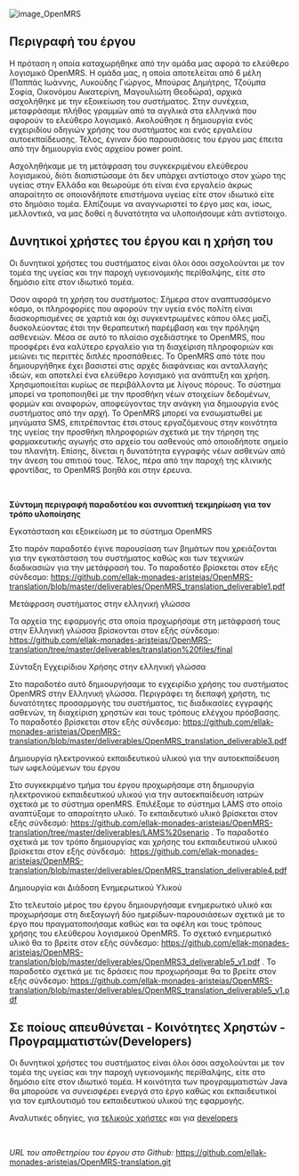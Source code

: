 ![image\_OpenMRS](<http://i.imgur.com/O3EHRyg.png>)

**Περιγραφή του έργου**
-----------------------

Η πρόταση η οποία καταχωρήθηκε από την ομάδα μας αφορά το ελεύθερο λογισμικό
OpenMRS. Η ομάδα μας, η οποία αποτελείται από 6 μέλη (Παππάς Ιωάννης, Λυκούδης
Γιώργος, Μπούρας Δημήτρης, Τζούμπα Σοφία, Οικονόμου Αικατερίνη, Μαγουλιώτη
Θεοδώρα), αρχικά ασχολήθηκε με την εξοικείωση του συστήματος. Στην συνέχεια,
μεταφράσαμε πλήθος γραμμών από τα αγγλικά στα ελληνικά που αφορούν το ελεύθερο
λογισμικό. Ακολούθησε η δημιουργία ενός εγχειριδίου οδηγιών χρήσης του
συστήματος και ενός εργαλείου αυτοεκπαίδευσης. Τέλος, έγιναν δύο παρουσιάσεις
του έργου μας έπειτα από την δημιουργία ενός αρχείου power point.

Ασχοληθήκαμε με τη μετάφραση του συγκεκριμένου ελεύθερου λογισμικού, διότι
διαπιστώσαμε ότι δεν υπάρχει αντίστοιχο στον χώρο της υγείας στην Ελλάδα και
θεωρούμε ότι είναι ένα εργαλείο άκρως απαραίτητο σε οποιονδήποτε επιστήμονα
υγείας είτε στον ιδιωτικό είτε στο δημόσιο τομέα. Ελπίζουμε να αναγνωριστεί το
έργο μας και, ίσως, μελλοντικά, να μας δοθεί η δυνατότητα να υλοποιήσουμε κάτι
αντίστοιχο.

**Δυνητικοί χρήστες του έργου και η χρήση του**
-----------------------------------------------

Οι δυνητικοί χρήστες του συστήματος είναι όλοι όσοι ασχολούνται με τον τομέα της
υγείας και την παροχή υγειονομικής περίθαλψης, είτε στο δημόσιο είτε στον
ιδιωτικό τομέα.

Όσον αφορά τη χρήση του συστήματος: Σήμερα στον αναπτυσσόμενο κόσμο, οι
πληροφορίες που αφορούν την υγεία ενός πολίτη είναι διασκορπισμένες σε χαρτιά
και όχι συγκεντρωμένες κάπου όλες μαζί, δυσκολεύοντας έτσι την θεραπευτική
παρέμβαση και την πρόληψη ασθενειών. Μέσα σε αυτό το πλαίσιο σχεδιάστηκε το
OpenMRS, που προσφέρει ένα καλύτερο εργαλείο για τη διαχείριση πληροφοριών και
μειώνει τις περιττές διπλές προσπάθειες. Το OpenMRS από τότε που δημιουργήθηκε
έχει βασιστεί στις αρχές διαφάνειας και ανταλλαγής ιδεών, και αποτελεί ένα
ελεύθερο λογισμικό για ανάπτυξη και χρήση. Χρησιμοποιείται κυρίως σε
περιβάλλοντα με λίγους πόρους. Το σύστημα μπορεί να τροποποιηθεί με την προσθήκη
νέων στοιχείων δεδομένων, φορμών και αναφορών, αποφεύγοντας την ανάγκη για
δημιουργία ενός συστήματος από την αρχή. Το OpenMRS μπορεί να ενσωματωθεί με
μηνύματα SMS, επιτρέποντας έτσι στους εργαζόμενους στην κοινότητα της υγείας την
προσθήκη πληροφοριών σχετικά με την τήρηση της φαρμακευτικής αγωγής στο αρχείο
του ασθενούς από οποιοδήποτε σημείο του πλανήτη. Επίσης, δίνεται η δυνατότητα
εγγραφής νέων ασθενών από την άνεση του σπιτιού τους. Τέλος, πέρα από την παροχή
της κλινικής φροντίδας, το OpenMRS βοηθά και στην έρευνα.

 

**Σύντομη περιγραφή παραδοτέου και συνοπτική τεκμηρίωση για τον τρόπο
υλοποίησης**

Εγκατάσταση και εξοικείωση με το σύστημα OpenMRS

Στο παρόν παραδοτέο έγινε παρουσίαση των βημάτων που χρειάζονται για την
εγκατάσταση του συστήματος καθώς και των τεχνικών διαδικασιών για την μετάφρασή
του. Το παραδοτέο βρίσκεται στον εξής σύνδεσμο:
<https://github.com/ellak-monades-aristeias/OpenMRS-translation/blob/master/deliverables/OpenMRS_translation_deliverable1.pdf>

Μετάφραση συστήματος στην ελληνική γλώσσα

Τα αρχεία της εφαρμογής στα οποία προχωρήσαμε στη μετάφρασή τους στην Ελληνική
γλώσσα βρίσκονται στον εξής σύνδεσμο:
<https://github.com/ellak-monades-aristeias/OpenMRS-translation/tree/master/deliverables/translation%20files/final>


Σύνταξη Εγχειρίδιου Χρήσης στην ελληνική γλώσσα

Στο παραδοτέο αυτό δημιουργήσαμε το εγχειρίδιο χρήσης του συστήματος OpenMRS
στην Ελληνική γλώσσα. Περιγράφει τη διεπαφή χρήστη, τις δυνατότητες προσαρμογής
του συστήματος, τις διαδικασίες εγγραφής ασθενών, τη διαχείριση χρηστών και τους
τρόπους ελέγχου πρόσβασης. Το παραδοτέο βρίσκεται στον εξής σύνδεσμο:
<https://github.com/ellak-monades-aristeias/OpenMRS-translation/blob/master/deliverables/OpenMRS_translation_deliverable3.pdf>

Δημιουργία ηλεκτρονικού εκπαιδευτικού υλικού για την αυτοεκπαίδευση των
ωφελούμενων του έργου

Στο συγκεκριμένο τμήμα του έργου προχωρήσαμε στη δημιουργία ηλεκτρονικού
εκπαιδευτικού υλικού για την αυτοεκπαίδευση ιατρών σχετικά με το σύστημα
openMRS. Επιλέξαμε το σύστημα LAMS στο οποίο αναπτύξαμε το απαραίτητο υλικό. Το
εκπαιδευτικό υλικό βρίσκεται στον εξής σύνδεσμό:
<https://github.com/ellak-monades-aristeias/OpenMRS-translation/tree/master/deliverables/LAMS%20senario>
. Το παραδοτέο σχετικά με τον τρόπο δημιουργίας και χρήσης του εκπαιδευτικού
υλικού βρίσκεται στον εξής σύνδεσμό:
 <https://github.com/ellak-monades-aristeias/OpenMRS-translation/blob/master/deliverables/OpenMRS_translation_deliverable4.pdf>

Δημιουργία και Διάδοση Ενημερωτικού Υλικού

Στο τελευταίο μέρος του έργου δημιουργήσαμε ενημερωτικό υλικό και προχωρήσαμε
στη διεξαγωγή δύο ημερίδων-παρουσιάσεων σχετικά με το έργο που πραγματοποιήσαμε
καθώς και τα οφέλη και τους τρόπους χρήσης του ελεύθερου λογισμικού OpenMRS. Το
σχετικό ενημερωτικό υλικό θα το βρείτε στον εξής σύνδεσμο:
<https://github.com/ellak-monades-aristeias/OpenMRS-translation/blob/master/deliverables/OpenMRS3_deliverable5_v1.pdf>
. Το παραδοτέο σχετικά με τις δράσεις που προχωρήσαμε θα το βρείτε στον εξής
σύνδεσμο:
<https://github.com/ellak-monades-aristeias/OpenMRS-translation/blob/master/deliverables/OpenMRS_translation_deliverable5_v1.pdf>

## Σε ποίους απευθύνεται - Κοινότητες Χρηστών - Προγραμματιστών(Developers) ##
Οι δυνητικοί χρήστες του συστήματος είναι όλοι όσοι ασχολούνται με τον τομέα της υγείας και την παροχή υγειονομικής περίθαλψης, είτε στο δημόσιο είτε στον ιδιωτικό τομέα. Η κοινότητα των προγραμματιστών Java θα μπορούσε να συνεισφέρει ενεργά στο έργο καθώς και εκπαιδευτικοί για τον εμπλουτισμό του εκπαιδευτικού υλικού της εφαρμογής.


Αναλυτικές οδηγίες, για [τελικούς
χρήστες](<https://github.com/ellak-monades-aristeias/OpenMRS-translation/blob/master/deliverables/OpenMRS_translation_deliverable3.pdf>) και
για [developers](https://github.com/ellak-monades-aristeias/OpenMRS-translation/blob/master/deliverables/OpenMRS_translation_deliverable1.md>)

 

*URL του αποθετηρίου του έργου στο Github:*
https://github.com/ellak-monades-aristeias/OpenMRS-translation.git
